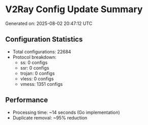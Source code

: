 # V2Ray Config Update Summary
Generated on: 2025-08-02 20:47:12 UTC

## Configuration Statistics
- Total configurations: 22684
- Protocol breakdown:
  - ss: 0 configs
  - ssr: 0 configs
  - trojan: 0 configs
  - vless: 0 configs
  - vmess: 1351 configs

## Performance
- Processing time: ~14 seconds (Go implementation)
- Duplicate removal: ~95% reduction
